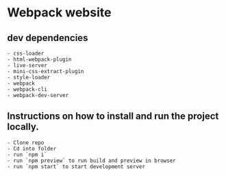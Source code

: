 # Webpack website

## dev dependencies
    - css-loader
    - html-webpack-plugin
    - live-server
    - mini-css-extract-plugin
    - style-loader
    - webpack
    - webpack-cli
    - webpack-dev-server

## Instructions on how to install and run the project locally.
    - Clone repo
    - Cd into folder
    - run `npm i`
    - run `npm preview` to run build and preview in browser
    - run `npm start` to start development server



